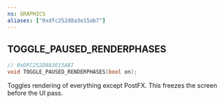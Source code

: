 ```yaml
---
ns: GRAPHICS
aliases: ["0xdfc252d8a3e15ab7"]
---
```

## TOGGLE_PAUSED_RENDERPHASES

```c
// 0xDFC252D8A3E15AB7
void TOGGLE_PAUSED_RENDERPHASES(bool on);
```

Toggles rendering of everything except PostFX. This freezes the screen before the UI pass.

